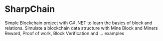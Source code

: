 # SharpChain
Simple Blockchain project with C# .NET to learn the basics of block and relations. 
Simulate a blockchain data structure with Mine Block and Miners Reward, Proof of work, Block Verification and ... examples

